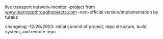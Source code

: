 live transport network-monitor
	-project from www.learncppthroughprojects.com
	-non-official version/implementation by turakz

changelog
	-12/26/2020: initial commit of project, repo structure, build system, and remote repo
